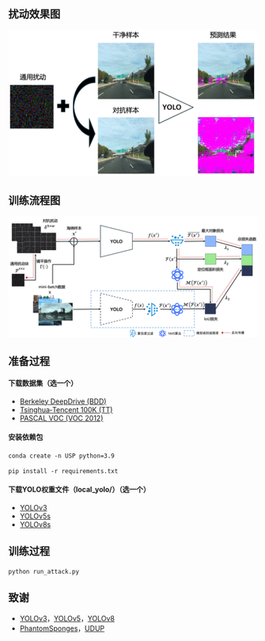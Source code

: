 ## 扰动效果图
![picture](https://github.com/ltxtyy/USP/blob/main/UniversalSpongePatch/images/picture.png)

## 训练流程图
![pipeline](https://github.com/ltxtyy/USP/blob/main/UniversalSpongePatch/images/pipeline.png)


## 准备过程
#### 下载数据集（选一个）
* [Berkeley DeepDrive (BDD)](https://doc.bdd100k.com/download.html#k-images)
* [Tsinghua‐Tencent 100K (TT)](https://cg.cs.tsinghua.edu.cn/traffic-sign)
* [PASCAL VOC (VOC 2012)](http://host.robots.ox.ac.uk/pascal/VOC/voc2012/index.html)

#### 安装依赖包
`conda create -n USP python=3.9`

`pip install -r requirements.txt`


#### 下载YOLO权重文件（local_yolo/）（选一个）
* [YOLOv3](https://github.com/ultralytics/yolov3/releases/download/v9.6.0/yolov3.pt)
* [YOLOv5s](https://github.com/ultralytics/yolov5/releases/download/v6.1/yolov5s.pt)
* [YOLOv8s](https://github.com/ultralytics/assets/releases/download/v0.0.0/yolov8s.pt)


## 训练过程

`python run_attack.py`


## 致谢
* [YOLOv3](https://github.com/ultralytics/yolov3)，[YOLOv5](https://github.com/ultralytics/yolov5)，[YOLOv8](https://github.com/ultralytics/ultralytics)
* [PhantomSponges](https://github.com/AvishagS422/PhantomSponges)，[UDUP](https://github.com/QRICKDD/UDUP)